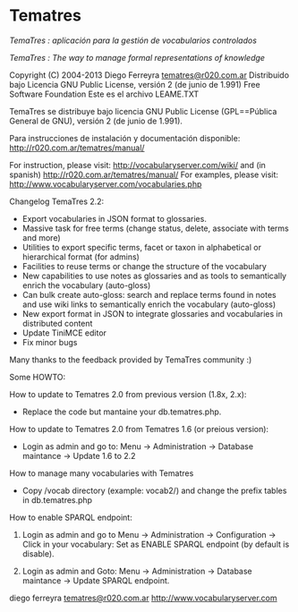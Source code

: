 # Tematres

*TemaTres : aplicación para la gestión de vocabularios controlados*

*TemaTres : The way to manage formal representations of knowledge*

Copyright (C) 2004-2013 Diego Ferreyra tematres@r020.com.ar
Distribuido bajo Licencia GNU Public License, versión 2 (de junio de 1.991) Free Software Foundation
Este es el archivo LEAME.TXT

TemaTres se distribuye bajo licencia GNU Public License (GPL==Pública General de GNU), versión 2 (de junio de 1.991).

Para instrucciones de instalación y documentación disponible: http://r020.com.ar/tematres/manual/

For instruction, please visit: http://vocabularyserver.com/wiki/ and (in spanish) http://r020.com.ar/tematres/manual/
For examples, please visit: http://www.vocabularyserver.com/vocabularies.php

Changelog TemaTres 2.2:
- Export vocabularies in JSON format to glossaries. 
- Massive task for free terms (change status, delete, associate with terms and more)
- Utilities to export specific terms, facet or taxon in alphabetical or hierarchical format (for admins)
- Facilities to reuse terms or change the structure of the vocabulary
- New capabilities to use notes as glossaries and as tools to semantically enrich the vocabulary (auto-gloss)
- Can bulk create auto-gloss: search and replace terms found in notes and use wiki links to semantically enrich the vocabulary (auto-gloss)
- New export format in JSON to integrate glossaries and vocabularies in distributed content
- Update TiniMCE editor
- Fix minor bugs

Many thanks to the feedback provided by TemaTres community :)

Some HOWTO:

How to update to Tematres 2.0 from previous version (1.8x, 2.x):
- Replace the code but mantaine your db.tematres.php.

How to update to Tematres 2.0 from Tematres 1.6 (or preious version):
- Login as admin and go to: Menu -> Administration -> Database maintance -> Update 1.6 to 2.2

How to manage many vocabularies with Tematres
- Copy /vocab directory (example: vocab2/) and change the prefix tables in db.tematres.php

How to enable SPARQL endpoint:
1) Login as admin and go to Menu -> Administration -> Configuration -> Click in your vocabulary: Set as ENABLE SPARQL endpoint (by default is disable).

2) Login as admin and Goto: Menu -> Administration -> Database maintance -> Update SPARQL endpoint.


diego ferreyra
tematres@r020.com.ar
http://www.vocabularyserver.com

